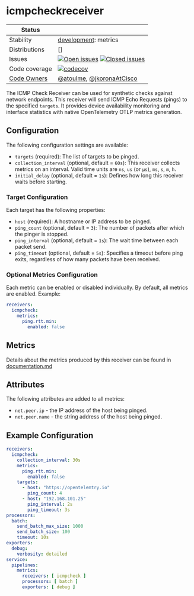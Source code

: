 # icmpcheckreceiver
<!-- status autogenerated section -->
| Status        |           |
| ------------- |-----------|
| Stability     | [development]: metrics   |
| Distributions | [] |
| Issues        | [![Open issues](https://img.shields.io/github/issues-search/open-telemetry/opentelemetry-collector-contrib?query=is%3Aissue%20is%3Aopen%20label%3Areceiver%2Ficmpcheck%20&label=open&color=orange&logo=opentelemetry)](https://github.com/open-telemetry/opentelemetry-collector-contrib/issues?q=is%3Aopen+is%3Aissue+label%3Areceiver%2Ficmpcheck) [![Closed issues](https://img.shields.io/github/issues-search/open-telemetry/opentelemetry-collector-contrib?query=is%3Aissue%20is%3Aclosed%20label%3Areceiver%2Ficmpcheck%20&label=closed&color=blue&logo=opentelemetry)](https://github.com/open-telemetry/opentelemetry-collector-contrib/issues?q=is%3Aclosed+is%3Aissue+label%3Areceiver%2Ficmpcheck) |
| Code coverage | [![codecov](https://codecov.io/github/open-telemetry/opentelemetry-collector-contrib/graph/main/badge.svg?component=receiver_icmpcheckreceiver)](https://app.codecov.io/gh/open-telemetry/opentelemetry-collector-contrib/tree/main/?components%5B0%5D=receiver_icmpcheckreceiver&displayType=list) |
| [Code Owners](https://github.com/open-telemetry/opentelemetry-collector-contrib/blob/main/CONTRIBUTING.md#becoming-a-code-owner)    | [@atoulme](https://www.github.com/atoulme), [@jkoronaAtCisco](https://www.github.com/jkoronaAtCisco) |

[development]: https://github.com/open-telemetry/opentelemetry-collector/blob/main/docs/component-stability.md#development
<!-- end autogenerated section -->

The ICMP Check Receiver can be used for synthetic checks against network endpoints. This receiver will send ICMP Echo Requests (pings) 
to the specified `targets`. It provides device availability monitoring and interface statistics with native OpenTelemetry OTLP metrics generation.

## Configuration

The following configuration settings are available:

- `targets` (required): The list of targets to be pinged.
- `collection_interval` (optional, default = `60s`): This receiver collects metrics on an interval. Valid time units are `ns`, `us` (or `µs`), `ms`, `s`, `m`, `h`.
- `initial_delay` (optional, default = `1s`): Defines how long this receiver waits before starting.

### Target Configuration

Each target has the following properties:

- `host` (required): A hostname or IP address to be pinged.
- `ping_count` (optional, default = `3`): The number of packets after which the pinger is stopped.
- `ping_interval` (optional, default = `1s`): The wait time between each packet send. 
- `ping_timeout` (optional, default = `5s`): Specifies a timeout before ping exits, regardless of how many packets have been received.

### Optional Metrics Configuration

Each metric can be enabled or disabled individually. By default, all metrics are enabled. Example:

```yaml
receivers:
  icmpcheck:
    metrics:
      ping.rtt.min:
        enabled: false
```

## Metrics

Details about the metrics produced by this receiver can be found in [documentation.md](./documentation.md)

## Attributes

The following attributes are added to all metrics:

- `net.peer.ip` - the IP address of the host being pinged.
- `net.peer.name` - the string address of the host being pinged.

## Example Configuration

```yaml
receivers:
  icmpcheck:
    collection_interval: 30s
    metrics:
      ping.rtt.min:
        enabled: false
    targets:
      - host: "https://opentelemtry.io"
        ping_count: 4
      - host: "192.168.101.25"
        ping_interval: 2s
        ping_timeout: 3s
processors:
  batch:
    send_batch_max_size: 1000
    send_batch_size: 100
    timeout: 10s
exporters:
  debug:
    verbosity: detailed
service:
  pipelines:
    metrics:
      receivers: [ icmpcheck ]
      processors: [ batch ]
      exporters: [ debug ]
```
